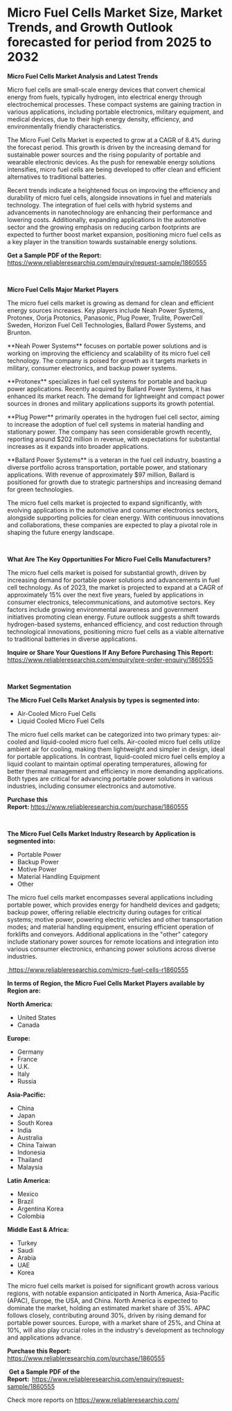 <p><h1>Micro Fuel Cells Market Size, Market Trends, and Growth Outlook forecasted for period from 2025 to 2032</h1></p><p><strong>Micro Fuel Cells Market Analysis and Latest Trends</strong></p>
<p><p>Micro fuel cells are small-scale energy devices that convert chemical energy from fuels, typically hydrogen, into electrical energy through electrochemical processes. These compact systems are gaining traction in various applications, including portable electronics, military equipment, and medical devices, due to their high energy density, efficiency, and environmentally friendly characteristics.</p><p>The Micro Fuel Cells Market is expected to grow at a CAGR of 8.4% during the forecast period. This growth is driven by the increasing demand for sustainable power sources and the rising popularity of portable and wearable electronic devices. As the push for renewable energy solutions intensifies, micro fuel cells are being developed to offer clean and efficient alternatives to traditional batteries.</p><p>Recent trends indicate a heightened focus on improving the efficiency and durability of micro fuel cells, alongside innovations in fuel and materials technology. The integration of fuel cells with hybrid systems and advancements in nanotechnology are enhancing their performance and lowering costs. Additionally, expanding applications in the automotive sector and the growing emphasis on reducing carbon footprints are expected to further boost market expansion, positioning micro fuel cells as a key player in the transition towards sustainable energy solutions.</p></p>
<p><strong>Get a Sample PDF of the Report:&nbsp;</strong> <a href="https://www.reliableresearchiq.com/enquiry/request-sample/1860555?utm_campaign=2298&utm_medium=2&utm_source=Github&utm_content=ia&utm_term=13022025&utm_id=micro-fuel-cells">https://www.reliableresearchiq.com/enquiry/request-sample/1860555</a></p>
<p>&nbsp;</p>
<p><strong>Micro Fuel Cells Major Market Players</strong></p>
<p><p>The micro fuel cells market is growing as demand for clean and efficient energy sources increases. Key players include Neah Power Systems, Protonex, Oorja Protonics, Panasonic, Plug Power, Trulite, PowerCell Sweden, Horizon Fuel Cell Technologies, Ballard Power Systems, and Brunton. </p><p>**Neah Power Systems** focuses on portable power solutions and is working on improving the efficiency and scalability of its micro fuel cell technology. The company is poised for growth as it targets markets in military, consumer electronics, and backup power systems.</p><p>**Protonex** specializes in fuel cell systems for portable and backup power applications. Recently acquired by Ballard Power Systems, it has enhanced its market reach. The demand for lightweight and compact power sources in drones and military applications supports its growth potential.</p><p>**Plug Power** primarily operates in the hydrogen fuel cell sector, aiming to increase the adoption of fuel cell systems in material handling and stationary power. The company has seen considerable growth recently, reporting around $202 million in revenue, with expectations for substantial increases as it expands into broader applications.</p><p>**Ballard Power Systems** is a veteran in the fuel cell industry, boasting a diverse portfolio across transportation, portable power, and stationary applications. With revenue of approximately $97 million, Ballard is positioned for growth due to strategic partnerships and increasing demand for green technologies.</p><p>The micro fuel cells market is projected to expand significantly, with evolving applications in the automotive and consumer electronics sectors, alongside supporting policies for clean energy. With continuous innovations and collaborations, these companies are expected to play a pivotal role in shaping the future energy landscape.</p></p>
<p>&nbsp;</p>
<p><strong>What Are The Key Opportunities For Micro Fuel Cells Manufacturers?</strong></p>
<p><p>The micro fuel cells market is poised for substantial growth, driven by increasing demand for portable power solutions and advancements in fuel cell technology. As of 2023, the market is projected to expand at a CAGR of approximately 15% over the next five years, fueled by applications in consumer electronics, telecommunications, and automotive sectors. Key factors include growing environmental awareness and government initiatives promoting clean energy. Future outlook suggests a shift towards hydrogen-based systems, enhanced efficiency, and cost reduction through technological innovations, positioning micro fuel cells as a viable alternative to traditional batteries in diverse applications.</p></p>
<p><strong>Inquire or Share Your Questions If Any Before Purchasing This Report:</strong> <a href="https://www.reliableresearchiq.com/enquiry/pre-order-enquiry/1860555?utm_campaign=2298&utm_medium=2&utm_source=Github&utm_content=ia&utm_term=13022025&utm_id=micro-fuel-cells">https://www.reliableresearchiq.com/enquiry/pre-order-enquiry/1860555</a></p>
<p>&nbsp;</p>
<p><strong>Market Segmentation</strong></p>
<p><strong>The Micro Fuel Cells Market Analysis by types is segmented into:</strong></p>
<p><ul><li>Air-Cooled Micro Fuel Cells</li><li>Liquid Cooled Micro Fuel Cells</li></ul></p>
<p><p>The micro fuel cells market can be categorized into two primary types: air-cooled and liquid-cooled micro fuel cells. Air-cooled micro fuel cells utilize ambient air for cooling, making them lightweight and simpler in design, ideal for portable applications. In contrast, liquid-cooled micro fuel cells employ a liquid coolant to maintain optimal operating temperatures, allowing for better thermal management and efficiency in more demanding applications. Both types are critical for advancing portable power solutions in various industries, including consumer electronics and automotive.</p></p>
<p><strong>Purchase this Report:&nbsp;</strong><a href="https://www.reliableresearchiq.com/purchase/1860555?utm_campaign=2298&utm_medium=2&utm_source=Github&utm_content=ia&utm_term=13022025&utm_id=micro-fuel-cells">https://www.reliableresearchiq.com/purchase/1860555</a></p>
<p>&nbsp;</p>
<p><strong>The Micro Fuel Cells Market Industry Research by Application is segmented into:</strong></p>
<p><ul><li>Portable Power</li><li>Backup Power</li><li>Motive Power</li><li>Material Handling Equipment</li><li>Other</li></ul></p>
<p><p>The micro fuel cells market encompasses several applications including portable power, which provides energy for handheld devices and gadgets; backup power, offering reliable electricity during outages for critical systems; motive power, powering electric vehicles and other transportation modes; and material handling equipment, ensuring efficient operation of forklifts and conveyors. Additional applications in the "other" category include stationary power sources for remote locations and integration into various consumer electronics, enhancing power solutions across diverse industries.</p></p>
<p><a href="https://www.reliableresearchiq.com/micro-fuel-cells-r1860555?utm_campaign=2298&utm_medium=2&utm_source=Github&utm_content=ia&utm_term=13022025&utm_id=micro-fuel-cells">&nbsp;https://www.reliableresearchiq.com/micro-fuel-cells-r1860555</a></p>
<p><strong>In terms of Region, the Micro Fuel Cells Market Players available by Region are:</strong></p>
<p>
    <p> <strong> North America: </strong>
        <ul>
            <li>United States</li>
            <li>Canada</li>
        </ul>
        </p> 
    <p> <strong> Europe: </strong>
        <ul>
            <li>Germany</li>
            <li>France</li>
            <li>U.K.</li>
            <li>Italy</li>
            <li>Russia</li>
        </ul>
        </p> 
    <p> <strong> Asia-Pacific: </strong>
        <ul>
            <li>China</li>
            <li>Japan</li>
            <li>South Korea</li>
            <li>India</li>
            <li>Australia</li>
            <li>China Taiwan</li>
            <li>Indonesia</li>
            <li>Thailand</li>
            <li>Malaysia</li>
        </ul>
        </p> 
    <p> <strong> Latin America: </strong>
        <ul>
            <li>Mexico</li>
            <li>Brazil</li>
            <li>Argentina Korea</li>
            <li>Colombia</li>
        </ul>
        </p> 
    <p> <strong> Middle East & Africa: </strong>
        <ul>
            <li>Turkey</li>
            <li>Saudi</li>
            <li>Arabia</li>
            <li>UAE</li>
            <li>Korea</li>
        </ul>
    </p>
    </p>
<p><p>The micro fuel cells market is poised for significant growth across various regions, with notable expansion anticipated in North America, Asia-Pacific (APAC), Europe, the USA, and China. North America is expected to dominate the market, holding an estimated market share of 35%. APAC follows closely, contributing around 30%, driven by rising demand for portable power sources. Europe, with a market share of 25%, and China at 10%, will also play crucial roles in the industry's development as technology and applications advance.</p></p>
<p><strong>Purchase this Report: </strong><a href="https://www.reliableresearchiq.com/purchase/1860555?utm_campaign=2298&utm_medium=2&utm_source=Github&utm_content=ia&utm_term=13022025&utm_id=micro-fuel-cells">https://www.reliableresearchiq.com/purchase/1860555</a></p>
<p>&nbsp;<strong>Get a Sample PDF of the Report:&nbsp;&nbsp;</strong><a href="https://www.reliableresearchiq.com/enquiry/request-sample/1860555?utm_campaign=2298&utm_medium=2&utm_source=Github&utm_content=ia&utm_term=13022025&utm_id=micro-fuel-cells">https://www.reliableresearchiq.com/enquiry/request-sample/1860555</a></p>
<p><strong></strong></p>
<p>Check more reports on <a href="https://www.reliableresearchiq.com/?utm_campaign=2298&utm_medium=2&utm_source=Github&utm_content=ia&utm_term=13022025&utm_id=micro-fuel-cells">https://www.reliableresearchiq.com/</a></p>